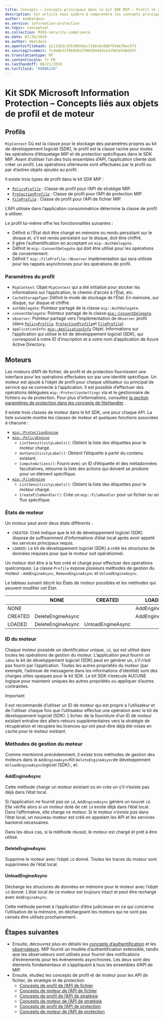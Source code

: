 ```yaml
---
title: Concepts – Concepts principaux dans le kit SDK MIP – Profil et moteur
description: Cet article vous aidera à comprendre les concepts principaux du kit SDK, appelés profil et moteur, qui sont créés pendant l’initialisation de l’application.
author: msmbaldwin
ms.service: information-protection
ms.topic: conceptual
ms.collection: M365-security-compliance
ms.date: 07/29/2019
ms.author: mbaldwin
ms.openlocfilehash: a1112b3c35539654ac71b6c8c686f93e676ac5f3
ms.sourcegitcommit: fcde8b31f8685023f002044d3a1d1903e548d207
ms.translationtype: MT
ms.contentlocale: fr-FR
ms.lasthandoff: 08/21/2019
ms.locfileid: "69886120"
---
```

# <a name="microsoft-information-protection-sdk---profile-and-engine-object-concepts"></a>Kit SDK Microsoft Information Protection – Concepts liés aux objets de profil et de moteur

## <a name="profiles"></a>Profils

`MipContext` Où est la classe pour le stockage des paramètres propres au kit de développement logiciel (SDK), le profil est la classe racine pour toutes les opérations d’étiquetage MIP et de protection spécifiques dans le SDK MIP. Avant d’utiliser l’un des trois ensembles d’API, l’application cliente doit créer un profil. Les opérations ultérieures sont effectuées par le profil ou par d’autres objets *ajoutés* au profil.

Il existe trois types de profil dans le kit SDK MIP :

- [`PolicyProfile`](reference/class_mip_policyprofile.md) : Classe de profil pour l’API de stratégie MIP.
- [`ProtectionProfile`](reference/class_mip_protectionprofile.md) : Classe de profil pour l’API de protection MIP.
- [`FileProfile`](reference/class_mip_fileprofile.md) : Classe de profil pour l’API de fichier MIP.

L’API utilisée dans l’application consommatrice détermine la classe de profil à utiliser.

Le profil lui-même offre les fonctionnalités suivantes :

- Définit si l’État doit être chargé en mémoire ou rendu persistant sur le disque et, s’il est rendu persistant sur le disque, doit être chiffré.
- Il gère l’authentification en acceptant un `mip::AuthDelegate`.
- Définit le `mip::ConsentDelegate` qui doit être utilisé pour les opérations de consentement.
- Définit l' `mip::FileProfile::Observer` implémentation qui sera utilisée pour les rappels asynchrones pour les opérations de profil.

### <a name="profile-settings"></a>Paramètres du profil

- `MipContext`: Objet `MipContext` qui a été initialisé pour stocker les informations sur l’application, le chemin d’accès à l’État, etc.
- `CacheStorageType`: Définit le mode de stockage de l’État: En mémoire, sur disque, sur disque et chiffré.
- `authDelegate`: Pointeur partagé de la classe `mip::AuthDelegate`.
- `consentDelegate`: Pointeur partagé de la classe [`mip::ConsentDelegate`](reference/class_mip_consentdelegate.md).
- `observer`: Pointeur partagé vers l’implémentation de `Observer` profil (dans [`PolicyProfile`](reference/class_mip_policyprofile_observer.md), [`ProtectionProfile`](reference/class_mip_protectionprofile_observer.md)et [`FileProfile`](reference/class_mip_fileprofile_observer.md)).
- `applicationInfo`: [`mip::ApplicationInfo`](reference/mip-enums-and-structs.md#structures) Objet. Informations sur l’application qui utilise le kit de développement logiciel (SDK), qui correspond à votre ID d’inscription et à votre nom d’application de Azure Active Directory.

## <a name="engines"></a>Moteurs

Les moteurs d’API de fichier, de profil et de protection fournissent une interface pour les opérations effectuées sur par une identité spécifique. Un moteur est ajouté à l’objet de profil pour chaque utilisateur ou principal de service qui se connecte à l’application. Il est possible d’effectuer des opérations déléguées `mip::ProtectionSettings` via et le gestionnaire de fichiers ou de protection. Pour plus d’informations, consultez [la section paramètres de protection dans les concepts de fileHandler](concept-handler-file-cpp.md) .

Il existe trois classes de moteur dans le kit SDK, une pour chaque API. La liste suivante montre les classes de moteur et quelques fonctions associées à chacune :

- [`mip::ProtectionEngine`](reference/class_mip_protectionengine.md)
- [`mip::PolicyEngine`](reference/class_mip_policyengine.md)
  - `ListSensitivityLabels()`: Obtient la liste des étiquettes pour le moteur chargé.
  - `GetSensitivityLabel()`: Obtient l’étiquette à partir du contenu existant.
  - `ComputeActions()`: Fourni avec un ID d’étiquette et des métadonnées facultatives, retourne la liste des actions qui doivent se produire pour un élément spécifique.
- [`mip::FileEngine`](reference/class_mip_fileengine.md)
  - `ListSensitivityLabels()`: Obtient la liste des étiquettes pour le moteur chargé.
  - `CreateFileHandler()`: Crée un `mip::FileHandler` pour un fichier ou un flux spécifique.

### <a name="engine-states"></a>États de moteur

Un moteur peut avoir deux états différents :

- `CREATED`: Créé indique que le kit de développement logiciel (SDK) dispose de suffisamment d’informations d’état local après avoir appelé les services principaux requis.
- `LOADED`: Le kit de développement logiciel (SDK) a créé les structures de données requises pour que le moteur soit opérationnel.

Un moteur doit être à la fois créé et chargé pour effectuer des opérations quelconques. La classe `Profile` expose plusieurs méthodes de gestion du moteur : `AddEngineAsync`, `RemoveEngineAsync` et `UnloadEngineAsync`.

Le tableau suivant décrit les États de moteur possibles et les méthodes qui peuvent modifier cet État:

|         | NONE              | CREATED           | LOADED         |
|---------|-------------------|-------------------|----------------|
| NONE    |                   |                   | AddEngineAsync |
| CREATED | DeleteEngineAsync |                   | AddEngineAsync |
| LOADED  | DeleteEngineAsync | UnloadEngineAsync |                |

### <a name="engine-id"></a>ID du moteur

Chaque moteur possède un identificateur unique, `id`, qui est utilisé dans toutes les opérations de gestion du moteur. L’application peut fournir un `id`ou le kit de développement logiciel (SDK) peut en générer un, s’il n’est pas fourni par l’application. Toutes les autres propriétés du moteur (par exemple, l’adresse de messagerie dans les informations d’identité) sont des charges utiles opaques pour le kit SDK. Le kit SDK n’exécute AUCUNE logique pour maintenir uniques les autres propriétés ou appliquer d’autres contraintes.

> [!IMPORTANT]
> Il est recommandé d’utiliser un ID de moteur qui est propre à l’utilisateur et de l’utiliser chaque fois que l’utilisateur effectue une opération avec le kit de développement logiciel (SDK). L’échec de la fourniture d’un ID de moteur existant entraîne des allers-retours supplémentaires vers la stratégie de récupération et récupère les licences qui ont peut-être déjà été mises en cache pour le moteur existant.

### <a name="engine-management-methods"></a>Méthodes de gestion du moteur

Comme mentionné précédemment, il existe trois méthodes de gestion des moteurs dans le `AddEngineAsync`Kit `DeleteEngineAsync`de développement `UnloadEngineAsync`logiciel (SDK):, et.

#### <a name="addengineasync"></a>AddEngineAsync

Cette méthode charge un moteur existant ou en crée un s’il n’existe pas déjà dans l’état local.

Si l’application ne fournit pas un `id`, `AddEngineAsync` génère un nouvel `id`. Elle vérifie alors si un moteur doté de cet `id` existe déjà dans l’état local. Dans l’affirmative, elle charge ce moteur. Si le moteur *n’existe pas* dans l’état local, un nouveau moteur est créé en appelant les API et les services backend nécessaires.

Dans les deux cas, si la méthode réussit, le moteur est chargé et prêt à être utilisé.

#### <a name="deleteengineasync"></a>DeleteEngineAsync

Supprime le moteur avec l’objet `id` donné. Toutes les traces du moteur sont supprimées de l’état local.

#### <a name="unloadengineasync"></a>UnloadEngineAsync

Décharge les structures de données en mémoire pour le moteur avec l’objet `id` donné. L’état local de ce moteur est toujours intact et peut être rechargé avec `AddEngineAsync`.

Cette méthode permet à l’application d’être judicieuse en ce qui concerne l’utilisation de la mémoire, en déchargeant les moteurs qui ne sont pas censés être utilisés prochainement.

## <a name="next-steps"></a>Étapes suivantes

- Ensuite, découvrez plus en détails les [concepts d’authentification](concept-authentication-cpp.md) et les [observateurs](concept-async-observers.md). MIP fournit un modèle d’authentification extensible, tandis que les observateurs sont utilisés pour fournir des notifications d’événements pour les événements asynchrones. Les deux sont des éléments fondamentaux et s’appliquent à tous les ensembles d’API de MIP.
- Ensuite, étudiez les concepts de profil et de moteur pour les API de fichier, de stratégie et de protection
  - [Concepts de profil de l’API de fichier](concept-profile-engine-file-profile-cpp.md)
  - [Concepts de moteur de l’API de fichier](concept-profile-engine-file-engine-cpp.md)
  - [Concepts de profil de l’API de stratégie](concept-profile-engine-file-profile-cpp.md)
  - [Concepts de moteur de l’API de stratégie](concept-profile-engine-file-engine-cpp.md)
  - [Concepts de profil de l’API de protection](concept-profile-engine-file-profile-cpp.md)
  - [Concepts de moteur de l’API de protection](concept-profile-engine-file-engine-cpp.md)  
